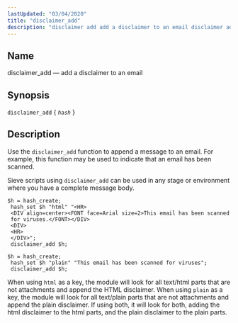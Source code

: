 ```yaml
---
lastUpdated: "03/04/2020"
title: "disclaimer_add"
description: "disclaimer add add a disclaimer to an email disclaimer add hash Use the disclaimer add function to append a message to an email For example this function may be used to indicate that an email has been scanned Sieve scripts using disclaimer add can be used in any stage or..."
---
```


<a name="sieve.ref.disclaimer_add"></a> 
## Name

disclaimer_add — add a disclaimer to an email

## Synopsis

`disclaimer_add` { *`hash`* }

<a name="idp28967008"></a> 
## Description

Use the `disclaimer_add` function to append a message to an email. For example, this function may be used to indicate that an email has been scanned.

Sieve scripts using `disclaimer_add` can be used in any stage or environment where you have a complete message body.

<a name="example.disclaimer_add"></a> 


```
$h = hash_create;
 hash_set $h "html" "<HR>
 <DIV align=center><FONT face=Arial size=2>This email has been scanned
 for viruses.</FONT></DIV>
 <DIV>
 <HR>
 </DIV>";
 disclaimer_add $h;
```

<a name="example.disclaimer_add.second"></a> 


```
$h = hash_create;
 hash_set $h "plain" "This email has been scanned for viruses";
 disclaimer_add $h;
```

When using `html` as a key, the module will look for all text/html parts that are not attachments and append the HTML disclaimer. When using `plain` as a key, the module will look for all text/plain parts that are not attachments and append the plain disclaimer. If using both, it will look for both, adding the html disclaimer to the html parts, and the plain disclaimer to the plain parts.